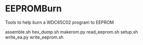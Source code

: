 # EEPROMBurn
Tools to help burn a WDC65C02 program to EEPROM

assemble.sh
hex_dump.sh
makerom.py
read_eeprom.sh
setup.sh
write_ea.py
write_eeprom.sh


